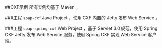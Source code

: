##CXF示例
所有实例均基于 Maven 。

###工程 `soap-cxf`
Java Project ，使用 CXF 内置的 Jetty 发布 Web Service 。

###工程 `soap-spring-cxf`
Web Project ，基于 Servlet 3.0 规范，使用 Spring CXF Jetty 发布 Web Service 服务，使用 Spring CXF 实现 Web Service 客户端。

